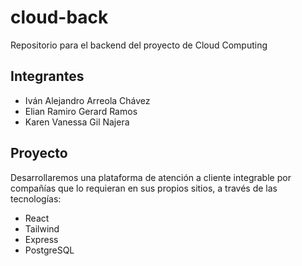 # cloud-back 
Repositorio para el backend del proyecto de Cloud Computing

## Integrantes
+ Iván Alejandro Arreola Chávez
+ Elian Ramiro Gerard Ramos
+ Karen Vanessa Gil Najera
  
## Proyecto
Desarrollaremos una plataforma de atención a cliente integrable por compañías que lo requieran en sus propios sitios, a través de las tecnologías:
+ React
+ Tailwind
+ Express
+ PostgreSQL
